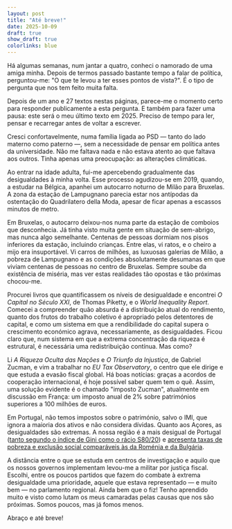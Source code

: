 ```yaml
---
layout: post
title: "Até breve!"
date: 2025-10-09
draft: true
show_draft: true
colorlinks: blue
---
```


Há algumas semanas, num jantar a quatro, conheci o namorado de uma amiga minha. Depois de termos passado bastante tempo a falar de política, perguntou-me: "O que te levou a ter esses pontos de vista?". É o tipo de pergunta que nos tem feito muita falta.

Depois de um ano e 27 textos nestas páginas, parece-me o momento certo para responder publicamente a esta pergunta. E também para fazer uma pausa: este será o meu último texto em 2025. Preciso de tempo para ler, pensar e recarregar antes de voltar a escrever.

Cresci confortavelmente, numa família ligada ao PSD — tanto do lado materno como paterno —, sem a necessidade de pensar em política antes da universidade. Não me faltava nada e não estava atento ao que faltava aos outros. Tinha apenas uma preocupação: as alterações climáticas.

Ao entrar na idade adulta, fui-me apercebendo gradualmente das desigualdades à minha volta. Esse processo agudizou-se em 2019, quando, a estudar na Bélgica, apanhei um autocarro noturno de Milão para Bruxelas. A zona da estação de Lampugnano parecia estar nos antípodas da ostentação do Quadrilatero della Moda, apesar de ficar apenas a escassos minutos de metro.

Em Bruxelas, o autocarro deixou-nos numa parte da estação de comboios que desconhecia. Já tinha visto muita gente em situação de sem-abrigo, mas nunca algo semelhante. Centenas de pessoas dormiam nos pisos inferiores da estação, incluindo crianças. Entre elas, vi ratos, e o cheiro a mijo era insuportável. Vi carros de milhões, as luxuosas galerias de Milão, a pobreza de Lampugnano e as condições absolutamente desumanas em que viviam centenas de pessoas no centro de Bruxelas. Sempre soube da existência de miséria, mas ver estas realidades tão opostas e tão próximas chocou-me.

Procurei livros que quantificassem os níveis de desigualdade e encontrei _O Capital no Século XXI_, de Thomas Piketty, e o _World Inequality Report_. Comecei a compreender quão absurda é a distribuição atual do rendimento, quanto dos frutos do trabalho coletivo é apropriado pelos detentores de capital, e como um sistema em que a rendibilidade do capital supera o crescimento económico agrava, necessariamente, as desigualdades. Ficou claro que, num sistema em que a extrema concentração da riqueza é estrutural, é necessária uma redistribuição contínua. Mas como?

Li _A Riqueza Oculta das Nações_ e _O Triunfo da Injustiça_, de Gabriel Zucman, e vim a trabalhar no _EU Tax Observatory_, o centro que ele dirige e que estuda a evasão fiscal global. Há boas notícias: graças a acordos de cooperação internacional, é hoje possível saber quem tem o quê. Assim, uma solução evidente é o chamado "imposto Zucman", atualmente em discussão em França: um imposto anual de 2% sobre patrimónios superiores a 100 milhões de euros.

Em Portugal, não temos impostos sobre o património, salvo o IMI, que ignora a maioria dos ativos e não considera dívidas. Quanto aos Açores, as desigualdades são extremas. A nossa região é a mais desigual de Portugal ([tanto segundo o índice de Gini como o rácio S80/20](https://açores.net/desigualdade/2023/12/10/desigualdade.html)) e [apresenta taxas de pobreza e exclusão social comparáveis às da Roménia e da Bulgária](https://açores.net/pobreza/2023/12/12/pobreza.html).

A distância entre o que se estuda em centros de investigação e aquilo que os nossos governos implementam levou-me a militar por justiça fiscal. Escolhi, entre os poucos partidos que fazem do combate à extrema desigualdade uma prioridade, aquele que estava representado — e muito bem — no parlamento regional. Ainda bem que o fiz! Tenho aprendido muito e visto como lutam os meus camaradas pelas causas que nos são próximas. Somos poucos, mas já fomos menos.

Abraço e até breve!
